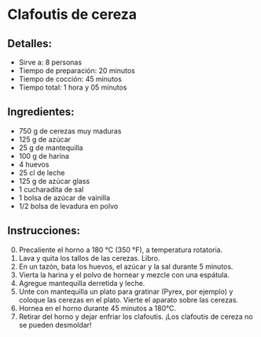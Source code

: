 # Clafoutis de cereza

## Detalles:
* Sirve a: 8 personas
* Tiempo de preparación: 20 minutos
* Tiempo de cocción: 45 minutos
* Tiempo total: 1 hora y 05 minutos

## Ingredientes:
* 750 g de cerezas muy maduras
* 125 g de azúcar
* 25 g de mantequilla
* 100 g de harina
* 4 huevos
* 25 cl de leche
* 125 g de azúcar glass
* 1 cucharadita de sal
* 1 bolsa de azúcar de vainilla
* 1/2 bolsa de levadura en polvo

## Instrucciones:
0. Precaliente el horno a 180 °C (350 °F), a temperatura rotatoria.
1. Lava y quita los tallos de las cerezas. Libro.
2. En un tazón, bata los huevos, el azúcar y la sal durante 5 minutos.
3. Vierta la harina y el polvo de hornear y mezcle con una espátula. 
4. Agregue mantequilla derretida y leche.
5. Unte con mantequilla un plato para gratinar (Pyrex, por ejemplo) y coloque las cerezas en el plato. Vierte el aparato sobre las cerezas.
6. Hornea en el horno durante 45 minutos a 180°C. 
6. Retirar del horno y dejar enfriar los clafoutis. ¡Los clafoutis de cereza no se pueden desmoldar!
